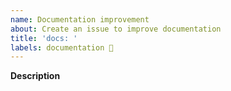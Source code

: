```yaml
---
name: Documentation improvement
about: Create an issue to improve documentation
title: 'docs: '
labels: documentation 📝
---
```


<!-- 
    Before submitting an issue, please consult our [documentation](https://decathlon.design). 
    Please make sure you are posting an issue pertaining to the Decathlon Design System. 

    Note that before opening an issue, you can chat maintainer of this project on channel
    #vitamin-web in [Decathlon Design System's Slack(https://join.slack.com/t/decathlon-design/shared_invite/zt-ou0n9qas-n_oamDSVUIqvLqNO1LETJg).

    If you want to know how to contribute to this project, you can check our CONTRIBUTING file:
    https://github.com/Decathlon/vitamin-compose/blob/main/CONTRIBUTING.md

    If a section isn't adapted for your request, please remove it to avoid any unnecessary section.

    Thanks!
-->

**Description**
<!-- A clear and concise description of what is the documentation improvement that you propose. -->
